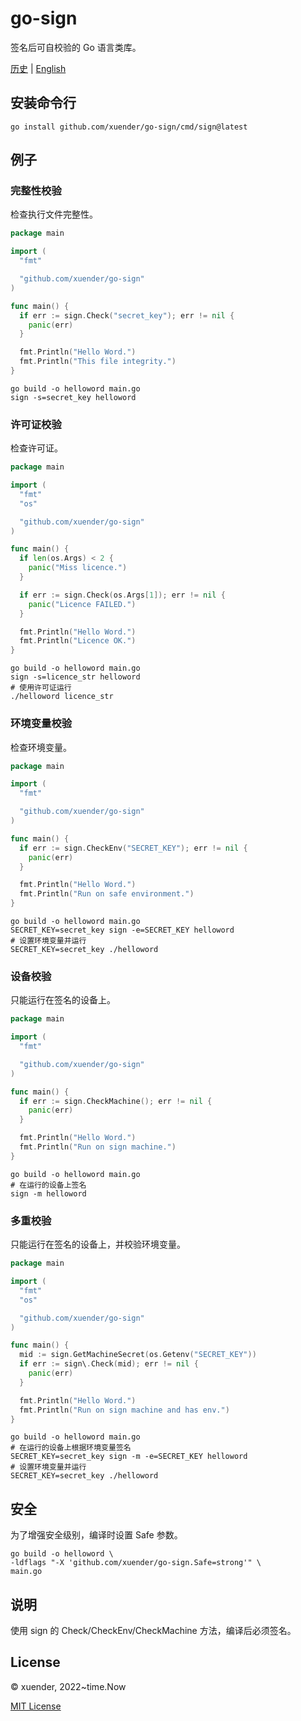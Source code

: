 # go-sign

签名后可自校验的 Go 语言类库。

[历史](http://github.com/xuender/go-sign/blob/master/History.md) | [English](http://github.com/xuender/go-sign/blob/master/README.md)

## 安装命令行

```shell
go install github.com/xuender/go-sign/cmd/sign@latest
```

## 例子

### 完整性校验

检查执行文件完整性。

```go
package main

import (
  "fmt"

  "github.com/xuender/go-sign"
)

func main() {
  if err := sign.Check("secret_key"); err != nil {
    panic(err)
  }

  fmt.Println("Hello Word.")
  fmt.Println("This file integrity.")
}
```

```shell
go build -o helloword main.go
sign -s=secret_key helloword
```

### 许可证校验

检查许可证。

```go
package main

import (
  "fmt"
  "os"

  "github.com/xuender/go-sign"
)

func main() {
  if len(os.Args) < 2 {
    panic("Miss licence.")
  }

  if err := sign.Check(os.Args[1]); err != nil {
    panic("Licence FAILED.")
  }

  fmt.Println("Hello Word.")
  fmt.Println("Licence OK.")
}
```

```shell
go build -o helloword main.go
sign -s=licence_str helloword
# 使用许可证运行
./helloword licence_str
```

### 环境变量校验

检查环境变量。

```go
package main

import (
  "fmt"

  "github.com/xuender/go-sign"
)

func main() {
  if err := sign.CheckEnv("SECRET_KEY"); err != nil {
    panic(err)
  }

  fmt.Println("Hello Word.")
  fmt.Println("Run on safe environment.")
}
```

```shell
go build -o helloword main.go
SECRET_KEY=secret_key sign -e=SECRET_KEY helloword
# 设置环境变量并运行
SECRET_KEY=secret_key ./helloword
```

### 设备校验

只能运行在签名的设备上。

```go
package main

import (
  "fmt"

  "github.com/xuender/go-sign"
)

func main() {
  if err := sign.CheckMachine(); err != nil {
    panic(err)
  }

  fmt.Println("Hello Word.")
  fmt.Println("Run on sign machine.")
}
```

```shell
go build -o helloword main.go
# 在运行的设备上签名
sign -m helloword
```

### 多重校验

只能运行在签名的设备上，并校验环境变量。

```go
package main

import (
  "fmt"
  "os"

  "github.com/xuender/go-sign"
)

func main() {
  mid := sign.GetMachineSecret(os.Getenv("SECRET_KEY"))
  if err := sign\.Check(mid); err != nil {
    panic(err)
  }

  fmt.Println("Hello Word.")
  fmt.Println("Run on sign machine and has env.")
}
```

```shell
go build -o helloword main.go
# 在运行的设备上根据环境变量签名
SECRET_KEY=secret_key sign -m -e=SECRET_KEY helloword
# 设置环境变量并运行
SECRET_KEY=secret_key ./helloword
```

## 安全

为了增强安全级别，编译时设置 Safe 参数。

```shell
go build -o helloword \
-ldflags "-X 'github.com/xuender/go-sign.Safe=strong'" \
main.go
```

## 说明

使用 sign 的 Check/CheckEnv/CheckMachine 方法，编译后必须签名。

## License

© xuender, 2022~time.Now

[MIT License](https://github.com/xuender/go-sign/blob/master/License)
